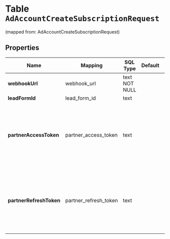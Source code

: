
# Table `AdAccountCreateSubscriptionRequest`
(mapped from: AdAccountCreateSubscriptionRequest)

## Properties
Name | Mapping | SQL Type | Default | Type | Description | Notes
---- | ------- | -------- | ------- | ---- | ----------- | -----
**webhookUrl** | webhook_url | text NOT NULL |  | **kotlin.String** | Standard HTTPS webhook URL. | 
**leadFormId** | lead_form_id | text |  | **kotlin.String** | Lead form ID. |  [optional]
**partnerAccessToken** | partner_access_token | text |  | **kotlin.String** | Partner access token. Only for clients that requires authentication. We recommend to avoid this param. |  [optional]
**partnerRefreshToken** | partner_refresh_token | text |  | **kotlin.String** | Partner refresh token. Only for clients that requires authentication. We recommend to avoid this param. |  [optional]






